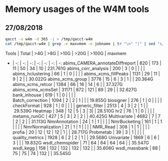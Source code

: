 # Memory usages of the W4M tools

## 27/08/2018
```bash
qacct -o w4m -d 365 -j > /tmp/qacct-w4m
cat /tmp/qacct-w4m | grep -e maxvmem -e jobname | tr "\n" "|" | sed "s/jobname/\njobname/g" | sed -r "s/jobname +g[0-9]+_//" | sed -r "s/\|maxvmem/\t/" | sed -r "s/\|//" | grep "G$" | sort | less

```

Tools | Total | >4G | >8G | >10G | >20G | >100G | maxmem
- | -: | -: | -: | -: | -: | -: | -:
abims_CAMERA_annotateDiffreport | 820 | 173 | 11 | 50 | 34 | 10 | 231.761G
abims_corr_analysis | 200 | 3 | 0 | | | |
abims_hclustering | 66 | 1 | 0 | | | |
abims_xcms_fillPeaks | 1131 | 29 | 11 | 9 | 2 | | 30.022G
abims_xcms_group | 3778 | 15 | 6 | 3 | 1 | | 20.364G
abims_xcms_retcor | 1384 | 66 | 16 | 14 | 6 | | 37.327G
abims_xcms_xcmsSet | 31171 | 872 | 121 | 89 | 29 | | 32.627G
bank_inhouse | 619 | 1 | 0 | | | |  
Batch_correction | 1094 | 2 | 2 | 1 | | | 19.855G
biosigner | 276 | 1 | 0 | | | |
checkFormat | 928 | 1 | 0 | | | |
generic_filter | 2513 | 4 | 3 | 2 | 1 | | 29.539G
Heatmap | 348 | 12 | 5 | 3 | 3| | 28.510G
hr2 | 76 | 1 | 0 | | | |
metams_runGC | 427 | 5 | 3 | 2 | 2 | | 40.425G
Multivariate | 4682 | 7 | 7 | 2 | 2 | | 31.113G
NmrAnnotation | 24 | 1 | 1 | | | |
NmrBucketing | 161 | 1 | 1 | | | |
NmrNormalization | 21 | 1 | 1 | | | |
NMR_Read | 308 | 1 | 1 | | | |
profia | 20 | 12 | 12 | 12 | 1 | | 28.717G
Probmetab | 39 | 3 | 1 | | | |
quality_metrics | 1928 | 6 | 2 | 2 | 1 | | 29.568G
Univariate | 1869 | 6 | 6 | 3 | | | 19.832G
wsdl_chemspider | 71 | 64 | 64 | 64 | 64 | | 35.547G
wsdl_kegg | 158 | 132 | 132 | 132 | 132 | | 35.606G
wsdl_massbank | 88 | 75 | 75 | 74 | 132 | | 35.545G
